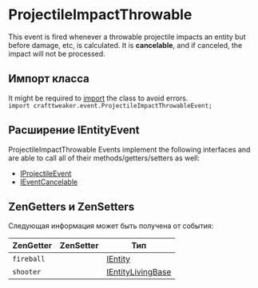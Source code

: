 # ProjectileImpactThrowable

This event is fired whenever a throwable projectile impacts an entity but before damage, etc, is calculated. It is **cancelable**, and if canceled, the impact will not be processed.

## Импорт класса
It might be required to [import](/AdvancedFunctions/Import/) the class to avoid errors.  
`import crafttweaker.event.ProjectileImpactThrowableEvent;`

## Расширение IEntityEvent
ProjectileImpactThrowable Events implement the following interfaces and are able to call all of their methods/getters/setters as well:

- [IProjectileEvent](/Vanilla/Events/Events/IProjectileEvent/)
- [IEventCancelable](/Vanilla/Events/Events/IEventCancelable/)

## ZenGetters и ZenSetters

Следующая информация может быть получена от события:

| ZenGetter  | ZenSetter | Тип                                                       |
| ---------- | --------- | --------------------------------------------------------- |
| `fireball` |           | [IEntity](/Vanilla/Entities/IEntity/)                     |
| `shooter`  |           | [IEntityLivingBase](/Vanilla/Entities/IEntityLivingBase/) |
